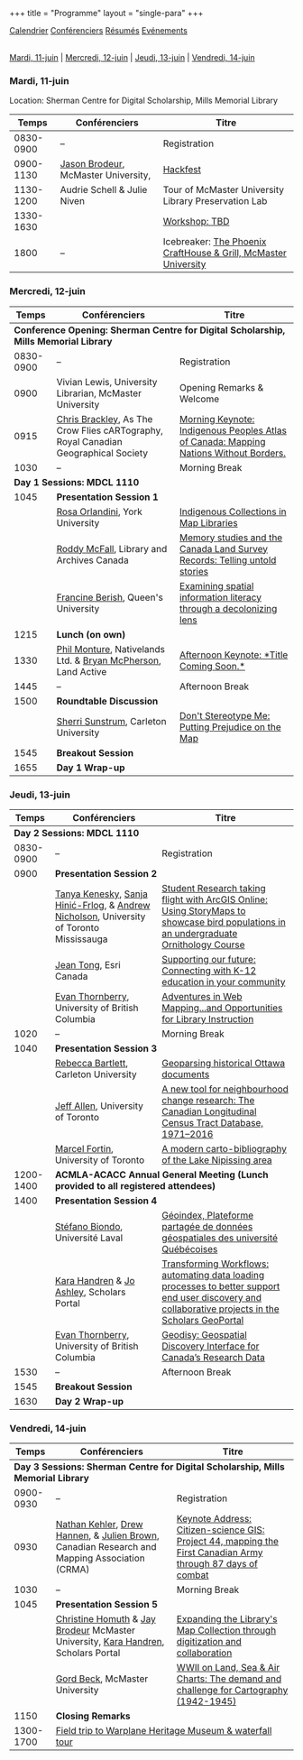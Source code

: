 +++
title = "Programme"
layout = "single-para"
+++

<div class="program expanded button-group">
  <a href="../schedule" class="button active">Calendrier</a>
  <a href="../speakers" class="button">Conférenciers</a>
  <a href="../abstracts" class="button">Résumés</a>
  <a href="../events" class="button">Evénements</a>
</div>
<br />

<a href="#mardi-11-juin">Mardi, 11-juin</a> |
<a href="#mercredi-12-juin">Mercredi, 12-juin</a> |
<a href="#jeudi-13-juin">Jeudi, 13-juin</a> |
<a href="#vendredi-14-juin">Vendredi, 14-juin</a>

### Mardi, 11-juin
Location: Sherman Centre for Digital Scholarship, Mills Memorial Library

<table>
	<thead>
		<tr>
			<th>Temps</th>
			<th>Conférenciers</th>
			<th>Titre</th>
		</tr>
	</thead>
	<tbody>
		<tr>
			<td>0830-0900</td>
			<td>–</td>
			<td>Registration</td>
		</tr>
		<tr>
			<td>0900-1130</td>
			<td><a href="../speakers#Brodeur">Jason Brodeur</a>, McMaster University,
			<td><a href="../abstracts#workshop1">Hackfest</a></td>
		</tr>
		<tr>
			<td>1130-1200</td>
			<td>Audrie Schell &amp Julie Niven</td>
			<td>Tour of McMaster University Library Preservation Lab</td>
		</tr>
		<tr>
			<td>1330-1630</td>
			<td>
			<td><a href="../abstracts#workshop2">Workshop: TBD</a></td>
		</tr>
		<tr>
			<td>1800</td>
			<td>–</td>
			<td>Icebreaker: <a href="https://www.phoenixmcmaster.com/">The Phoenix CraftHouse &amp; Grill, McMaster University</a></td>
		</tr>
	</tbody>
</table>

### Mercredi, 12-juin

<table>
	<thead>
		<tr>
			<th>Temps</th>
			<th>Conférenciers</th>
			<th>Titre</th>
		</tr>
	</thead>
	<tbody>
		<tr>
			<td colspan="3"><strong>Conference Opening: Sherman Centre for Digital Scholarship, Mills Memorial Library</strong></td>
		</tr>
		<tr>
			<td>0830-0900</td>
			<td>–</td>
			<td>Registration</td>
		</tr>
		<tr>
			<td>0900</td>
			<td>Vivian Lewis, University Librarian, McMaster University</td>
			<td>Opening Remarks &amp; Welcome</td>
		</tr>
		<tr>
			<td>0915</td>
			<td><a href="../speakers#Brackley">Chris Brackley</a>, As The Crow Flies cARTography, Royal Canadian Geographical Society</td>
			<td><a href="../abstracts#Brackley">Morning Keynote: Indigenous Peoples Atlas of Canada: Mapping Nations Without Borders.</a></td>
		</tr>
		<tr>
			<td>1030</td>
			<td>–</td>
			<td>Morning Break</td>
		</tr>
		<tr>
			<td colspan="3"><strong>Day 1 Sessions: MDCL 1110</strong></td>
		</tr>
		<tr>
			<td>1045</td>
			<td colspan="2"><strong>Presentation Session 1</strong></td>
		</tr>
		<tr>
			<td></td>
			<td><a href="../speakers#Orlandini">Rosa Orlandini</a>, York University</td>
			<td><a href="../abstracts#Orlandini">Indigenous Collections in Map Libraries</a></td>
		</tr>
		<tr>
			<td></td>
			<td><a href="../speakers#McFall">Roddy McFall</a>, Library and Archives Canada</td>
			<td><a href="../abstracts#McFall">Memory studies and the Canada Land Survey Records: Telling untold stories</a></td>
		</tr>
		<tr>
			<td></td>
			<td><a href="../speakers#Berish">Francine Berish</a>, Queen's University</td>
			<td><a href="../abstracts#McFall">Examining spatial information literacy through a decolonizing lens</a></td>
		</tr>
		<tr>
			<td>1215</td>
			<td><strong>Lunch (on own)</strong></td>
			<td></td>
		</tr>
		<tr>
			<td>1330</td>
			<td><a href="../speakers#Monture">Phil Monture</a>, Nativelands Ltd. & <a href="../speakers#McPherson">Bryan McPherson</a>, Land Active</td>
			<td><a href="../abstracts#Monture">Afternoon Keynote: *Title Coming Soon.*</a></td>
		</tr>
		<tr>
			<td>1445</td>
			<td>–</td>
			<td>Afternoon Break</td>
		</tr>
		<tr>
			<td>1500</td>
			<td colspan="2"><strong>Roundtable Discussion</strong></td>
		</tr>
		<tr>
			<td></td>
			<td><a href="../speakers#Sunstrum">Sherri Sunstrum</a>, Carleton University</td>
			<td><a href="../abstracts#Sunstrum">Don't Stereotype Me: Putting Prejudice on the Map</a></td>
		</tr>
			<td>1545</td>
			<td colspan="2"><strong>Breakout Session</strong></td>
		</tr>
		</tr>
			<td>1655</td>
			<td colspan="2"><strong>Day 1 Wrap-up</strong></td>
		</tr>
	</tbody>
</table>

### Jeudi, 13-juin
<table>
	<thead>
		<tr>
			<th>Temps</th>
			<th>Conférenciers</th>
			<th>Titre</th>
		</tr>
	</thead>
	<tbody>
		<tr>
			<td colspan="3"><strong>Day 2 Sessions: MDCL 1110</strong></td>
		</tr>
		<tr>
			<td>0830-0900</td>
			<td>–</td>
			<td>Registration</td>
		</tr>
		<tr>
			<td>0900</td>
			<td colspan="2"><strong>Presentation Session 2</strong></td>
		</tr>
		<tr>
			<td></td>
			<td><a href="../speakers#Kenesky">Tanya Kenesky</a>, <a href="../speakers#Hinic-Frlog">Sanja Hinić-Frlog</a>, & <a href="../speakers#Nicholson">Andrew Nicholson</a>, University of Toronto Mississauga</td>
			<td><a href="../abstracts#Kenesky">Student Research taking flight with ArcGIS Online: Using StoryMaps to showcase bird populations in an undergraduate Ornithology Course</a></td>
		</tr>
		<tr>
			<td></td>
			<td><a href="../speakers#Tong">Jean Tong</a>, Esri Canada</td>
			<td><a href="../abstracts#Tong">Supporting our future: Connecting with K-12 education in your community</a></td>
		</tr>
		<tr>
			<td></td>
			<td><a href="../speakers#Thornberry">Evan Thornberry</a>, University of British Columbia</td>
			<td><a href="../abstracts#Thornberry1">Adventures in Web Mapping...and Opportunities for Library Instruction</a></td>
		</tr>
		<tr>
			<td>1020</td>
			<td>–</td>
			<td>Morning Break</td>
		</tr>
		<tr>
			<td>1040</td>
			<td colspan="2"><strong>Presentation Session 3</strong></td>
		</tr>
		<tr>
			<td></td>
			<td><a href="../speakers#Bartlett">Rebecca Bartlett</a>, Carleton University</td>
			<td><a href="../abstracts#Bartlett">Geoparsing historical Ottawa documents</a></td>
		</tr>
		<tr>
			<td></td>
			<td><a href="../speakers#Allen">Jeff Allen</a>, University of Toronto</td>
			<td><a href="../abstracts#Allen">A new tool for neighbourhood change research: The Canadian Longitudinal Census Tract Database, 1971–2016</a></td>
		</tr>
		<tr>
			<td></td>
			<td><a href="../speakers#Fortin">Marcel Fortin</a>, University of Toronto</td>
			<td><a href="../abstracts#Fortin">A modern carto-bibliography of the Lake Nipissing area</a></td>
		</tr>
		<tr>
			<td>1200-1400</td>
			<td colspan="2"><strong>ACMLA-ACACC Annual General Meeting (Lunch provided to all registered attendees)</strong></td>
		</tr>
		<tr>
			<td>1400</td>
			<td colspan="2"><strong>Presentation Session 4</strong></td>
		</tr>
		<tr>
			<td></td>
			<td><a href="../speakers#Biondo">Stéfano Biondo</a>, Université Laval</td>
			<td><a href="../abstracts#Biondo">Géoindex, Plateforme partagée de données géospatiales des université Québécoises</a></td>
		</tr>
		<tr>
			<td></td>
			<td><a href="../speakers#Handren">Kara Handren</a> & <a href="../speakers#Ashley">Jo Ashley</a>, Scholars Portal</td>
			<td><a href="../abstracts#Handren">Transforming Workflows: automating data loading processes to better support end user discovery and collaborative projects in the Scholars GeoPortal</a></td>
		</tr>
		<tr>
			<td></td>
			<td><a href="../speakers#Thornberry">Evan Thornberry</a>, University of British Columbia</td>
			<td><a href="../abstracts#Thornberry2">Geodisy: Geospatial Discovery Interface for Canada’s Research Data</a></td>
		</tr>
		<tr>
			<td>1530</td>
			<td>–</td>
			<td>Afternoon Break</td>
		</tr>
		</tr>
			<td>1545</td>
			<td colspan="2"><strong>Breakout Session</strong></td>
		</tr>
		</tr>
			<td>1630</td>
			<td colspan="2"><strong>Day 2 Wrap-up</strong></td>
		</tr>
	</tbody>
</table>

### Vendredi, 14-juin
<table>
	<thead>
		<tr>
			<th>Temps</th>
			<th>Conférenciers</th>
			<th>Titre</th>
		</tr>
	</thead>
	<tbody>
		<tr>
			<td colspan="3"><strong>Day 3 Sessions: Sherman Centre for Digital Scholarship, Mills Memorial Library</strong></td>
		</tr>
		<tr>
			<td>0900-0930</td>
			<td>–</td>
			<td>Registration</td>
		</tr>
		<tr>
			<td>0930</td>
			<td><a href="../speakers#Kehler">Nathan Kehler</a>, <a href="../speakers#Hannen">Drew Hannen</a>, & <a href="../speakers#Brown">Julien Brown</a>, Canadian Research and Mapping Association (CRMA)</td>
			<td><a href="../abstracts#Kehler">Keynote Address: Citizen-science GIS: Project 44, mapping the First Canadian Army through 87 days of combat</a></td>
		</tr>
		<tr>
			<td>1030</td>
			<td>–</td>
			<td>Morning Break</td>
		</tr>
		</tr>
		<tr>
			<td>1045</td>
			<td colspan="2"><strong>Presentation Session 5</strong></td>
		</tr>
		<tr>
			<td></td>
			<td><a href="../speakers#Homuth">Christine Homuth</a> & <a href="../speakers#Brodeur">Jay Brodeur</a> McMaster University, <a href="../speakers#Handren">Kara Handren</a>, Scholars Portal</td>
			<td><a href="../abstracts#Homuth">Expanding the Library's Map Collection through digitization and collaboration</a></td>
		</tr>
		<tr>
			<td></td>
			<td><a href="../speakers#Beck">Gord Beck</a>, McMaster University</td>
			<td><a href="../abstracts#Beck">WWII on Land, Sea & Air Charts: The demand and challenge for Cartography (1942-1945)</a></td>
		</tr>
		<tr>
			<td>1150</td>
			<td colspan="2"><strong>Closing Remarks</strong></td>
		</tr>
		<tr>
			<td>1300-1700</td>
			<td colspan="2"><a href="../events#field-trip">Field trip to Warplane Heritage Museum & waterfall tour</a></td>
		</tr>
	</tbody>
</table>
